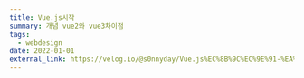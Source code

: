 ```yaml
---
title: Vue.js시작
summary: 개념 vue2와 vue3차이점
tags:
  - webdesign
date: 2022-01-01
external_link: https://velog.io/@s0nnyday/Vue.js%EC%8B%9C%EC%9E%91-%EA%B0%9C%EB%85%90-vue2%EC%99%80-vue3%EC%B0%A8%EC%9D%B4
---
```

